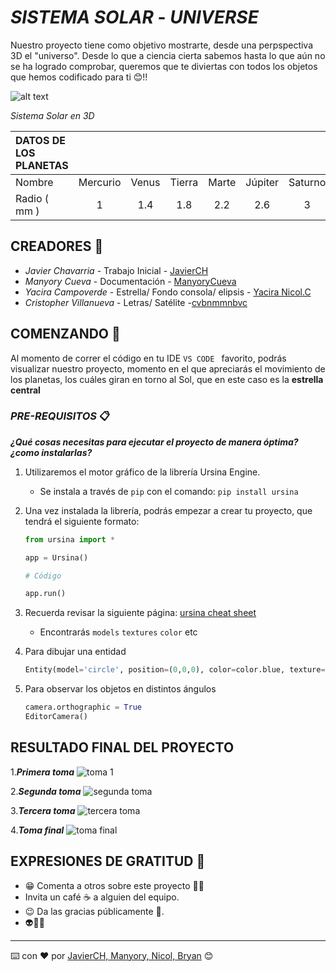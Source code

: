 
# ***SISTEMA SOLAR*** - ***UNIVERSE***
Nuestro proyecto tiene como objetivo mostrarte, desde una perpspectiva 3D el "universo". Desde lo que a ciencia cierta sabemos hasta lo que aún no se ha logrado comprobar, queremos que te diviertas con todos los objetos que hemos codificado para ti  😊!!

![alt text](https://images7.alphacoders.com/957/thumb-1920-957439.jpg)

*Sistema Solar en 3D*

| DATOS DE LOS PLANETAS|           |     |              |                |               |              |                |               |        
| :---         |     :---:      |    :---:      |:---:         |     :---:      |        :---:  | :---:        |:---:           | ---:          |
|  Nombre      |Mercurio | Venus       |  Tierra      | Marte      | Júpiter|  Saturno     | Urano      | Neptuno     | Plutón      |
|  Radio  ( mm ) |  1     | 1.4 |1.8     |    2.2            | 2.6              |   3    |  3.4     | 3.8       |    4     |


## CREADORES 🧍

* *Javier Chavarria* - Trabajo Inicial - [JavierCH](https://github.com/OmarUTEC)
* *Manyory Cueva* - Documentación - [ManyoryCueva](https://github.com/manyorycuevamendoza)
* *Yacira Campoverde* - Estrella/ Fondo consola/ elipsis - [Yacira Nicol.C](https://github.com/YaciraUTEC/YaciraUTEC)
* *Cristopher Villanueva* - Letras/ Satélite -[cvbnmmnbvc](https://github.com/cvbnmmnbvc/christopher-villanueva)


## COMENZANDO 🚀

Al momento de correr el código en tu IDE ```VS CODE ``` favorito, podrás visualizar nuestro proyecto, momento en el que apreciarás el movimiento de los planetas, los cuáles giran en torno al Sol, que en este caso es la **estrella central**


### ***PRE-REQUISITOS*** 📋

***¿Qué cosas necesitas para ejecutar el proyecto de manera óptima? ¿como instalarlas?***
1. Utilizaremos el motor gráfico de la librería Ursina Engine.
   
   - Se instala a través de `pip` con el comando: `pip install ursina`
2. Una vez instalada la librería, podrás empezar a crear tu proyecto, que tendrá el siguiente formato:
   ```python
   from ursina import *

   app = Ursina()

   # Código

   app.run()
   
   ```
   
3. Recuerda revisar la siguiente página: [ursina cheat sheet](https://www.ursinaengine.org/cheat_sheet.html#models)
   - Encontrarás `models` `textures` `color` etc
4. Para dibujar una entidad
   ```python
   Entity(model='circle', position=(0,0,0), color=color.blue, texture='white33', rotation=(45,45,0))
   ```
5. Para observar los objetos en distintos ángulos
   ```python
   camera.orthographic = True
   EditorCamera()
   ```
   
   
## RESULTADO FINAL DEL PROYECTO


1.***Primera toma***
![toma 1](https://user-images.githubusercontent.com/91272004/146307837-c1975751-8a7b-44c5-8b90-74cbf3e95981.jpeg)

2.***Segunda toma***
![segunda toma](https://user-images.githubusercontent.com/91272004/146307886-d2ae9704-1804-4186-902d-1d7e2110b93d.jpeg)

3.***Tercera toma***
![tercera toma](https://user-images.githubusercontent.com/91272004/146307905-838b378d-3339-444c-9c67-048c86b07c91.jpeg)

4.***Toma final***
![toma final](https://user-images.githubusercontent.com/91272004/146307957-78f3f7e9-3597-4ce5-b682-21c894921211.jpeg)

## EXPRESIONES DE GRATITUD 🎁

* 😁 Comenta a otros sobre este proyecto 📢😀
* Invita un café ☕ a alguien del equipo. 
* 😉 Da las gracias públicamente 🤗.
* 👽👻🤖


---
⌨️ con ❤️ por [JavierCH, Manyory, Nicol, Bryan](https://github.com/OmarUTEC) 😊
